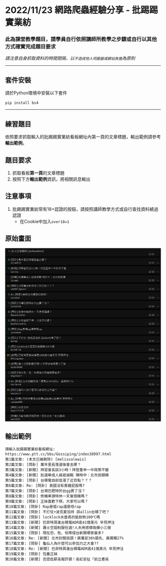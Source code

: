 # **2022/11/23 網路爬蟲經驗分享 - 批踢踢實業紡**

### **此為課堂教學題目，請學員自行依照講師所教學之步驟或自行以其他方式確實完成題目要求**

_請注意自身抓取資料的時間間隔，以`不造成他人伺服器或網站負擔`為原則_

***

## **套件安裝**
請於Python環境中安裝以下套件
```
pip install bs4
```

***

## **練習題目**
依照要求抓取輸入的批踢踢實業紡看板網址內第一頁的文章標題，輸出範例請參考**輸出範例**。

## **題目要求**
1. 抓取看板**第一頁**的文章標題
2. 按照下方**輸出範例**資訊，將相關訊息輸出

## **注意事項**
1. 批踢踢實業紡常有18+認證的按鈕，請按照講師教學方式或自行查找資料繞過認證
    * 在Cookie中加入`over18=1`

## **原始畫面**
![Originial Information](./Image/original%20information.png)

## **輸出範例**
```
請輸入批踢踢實業紡看板網址: https://www.ptt.cc/bbs/Gossiping/index38997.html
第1篇文章: (本文已被刪除) [melissalewis]
第2篇文章: [問卦] 萬年里長落選後會去哪？
第3篇文章: [新聞] 拜習會長談3小時！拜登重申一中政策不變
第4篇文章: [新聞] 批選舉成人格毀滅戰 陳時中：北市民眼睛
第5篇文章: [問卦] 台積電自前低漲了近百點？？？
第6篇文章: Re: [問卦] 美國沒有賣雞屁股嗎?
第7篇文章: [問卦] 台灣巴肥特的台gg賣了沒？
第8篇文章: [問卦] 修機車請特休一天會很瞎嗎？
第9篇文章: [問卦] 正妹喜歡下棋，大家可以嗎？
第10篇文章: [問卦] Rap是唱rap還是唸rap
第11篇文章: [問卦] 不打仗+波克夏加持 該allin台積了吧？
第12篇文章: [問卦] locklock水壺真的能耐熱100℃嗎
第13篇文章: [新聞] 巴菲特買進台積電ADR逾41億美元 罕見押注
第14篇文章: [新聞] 護士空姐制服任選!人夫用感情吸爆小三做
第15篇文章: [問卦] 現在恐、危、怕等侵台新聞哪家最多?
第16篇文章: Re: [新聞] 北市封關民調！蔣萬安36%領先、黃珊珊27%
第17篇文章: [問卦] 龜仙人為什麼可以參加力之大會??
第18篇文章: Re: [新聞] 巴菲特買進台積電ADR逾41億美元 罕見押注
第19篇文章: [問卦] 包養正妹
第20篇文章: [新聞] 否認低薪高報詐領！高虹安扯「前立委吳
```
